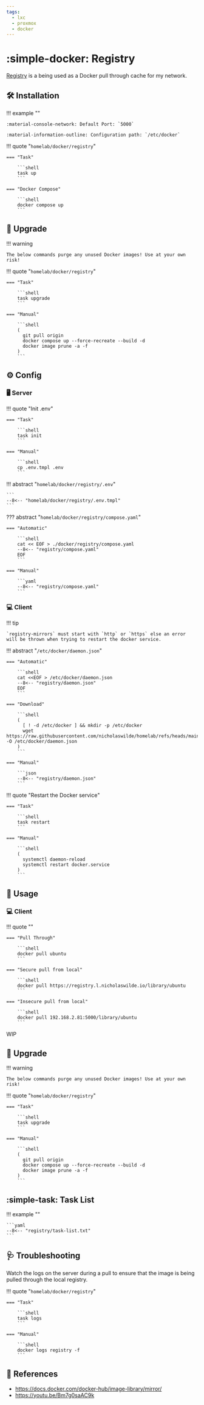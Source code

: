 ```yaml
---
tags:
  - lxc
  - proxmox
  - docker
---
```

# :simple-docker: Registry 

[Registry][1] is a being used as a Docker pull through cache for my network.

## :hammer_and_wrench: Installation

!!! example ""

    :material-console-network: Default Port: `5000`

    :material-information-outline: Configuration path: `/etc/docker`

!!! quote "`homelab/docker/registry`"

    === "Task"
    
        ```shell
        task up
        ```

    === "Docker Compose"
    
        ```shell
        docker compose up
        ```

## :rocket: Upgrade

!!! warning

    The below commands purge any unused Docker images! Use at your own risk!

!!! quote "`homelab/docker/registry`"

    === "Task"

        ```shell
        task upgrade
        ```
        
    === "Manual"
    
        ```shell
        (
          git pull origin
          docker compose up --force-recreate --build -d
          docker image prune -a -f
        )
        ```

## :gear: Config

### :desktop_computer: Server

!!! quote "Init .env"

    === "Task"
    
        ```shell
        task init
        ```

    === "Manual"

        ```shell
        cp .env.tmpl .env
        ```

!!! abstract "`homelab/docker/registry/.env`"

    ```
    --8<-- "homelab/docker/registry/.env.tmpl"
    ```

??? abstract "`homelab/docker/registry/compose.yaml`"

    === "Automatic"
    
        ```shell
        cat << EOF > ./docker/registry/compose.yaml
        --8<-- "registry/compose.yaml"
        EOF
        ```
        
    === "Manual"
    
        ```yaml
        --8<-- "registry/compose.yaml"
        ```

### :computer: Client

!!! tip

    `registry-mirrors` must start with `http` or `https` else an error will be thrown when trying to restart the docker service.
    
!!! abstract "`/etc/docker/daemon.json`"

    === "Automatic"

        ```shell
        cat <<EOF > /etc/docker/daemon.json
        --8<-- "registry/daemon.json"
        EOF
        ```
        
    === "Download"

        ```shell
        (
          [ ! -d /etc/docker ] && mkdir -p /etc/docker
          wget https://raw.githubusercontent.com/nicholaswilde/homelab/refs/heads/main/docker/registry/daemon.json -O /etc/docker/daemon.json
        )
        ```

    === "Manual"
    
        ```json
        --8<-- "registry/daemon.json"
        ```

!!! quote "Restart the Docker service"

    === "Task"

        ```shell
        task restart
        ```

    === "Manual"
    
        ```shell
        (
          systemctl daemon-reload
          systemctl restart docker.service
        )
        ```

## :pencil: Usage

### :computer: Client

!!! quote ""

    === "Pull Through"

        ```shell
        docker pull ubuntu
        ```

    === "Secure pull from local"

        ```shell
        docker pull https://registry.l.nicholaswilde.io/library/ubuntu
        ```

    === "Insecure pull from local"

        ```shell
        docker pull 192.168.2.81:5000/library/ubuntu
        ```
WIP

## :rocket: Upgrade

!!! warning

    The below commands purge any unused Docker images! Use at your own risk!

!!! quote "`homelab/docker/registry`"

    === "Task"

        ```shell
        task upgrade
        ```
        
    === "Manual"
    
        ```shell
        (
          git pull origin
          docker compose up --force-recreate --build -d
          docker image prune -a -f
        )
        ```

## :simple-task: Task List

!!! example ""

    ```yaml
    --8<-- "registry/task-list.txt"
    ```

## :stethoscope: Troubleshooting

Watch the logs on the server during a pull to ensure that the image is being pulled through the local registry.

!!! quote "`homelab/docker/registry`"

    === "Task"

        ```shell
        task logs
        ```
        
    === "Manual"

        ```shell
        docker logs registry -f
        ```

## :link: References

- <https://docs.docker.com/docker-hub/image-library/mirror/>
- <https://youtu.be/Bm7g0saAC9k>

[1]: <https://hub.docker.com/_/registry>
